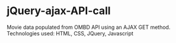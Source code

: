 # jQuery-ajax-API-call

Movie data populated from OMBD API using an AJAX GET method. 
Technologies used: HTML, CSS, JQuery, Javascript 
